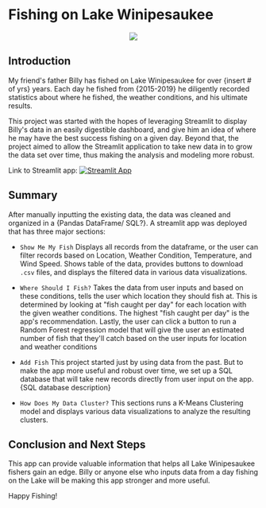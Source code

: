 # Fishing on Lake Winipesaukee

<p align="center">
  <img src="https://github.com/aothree/Fishing-Winni-Classification/blob/main/images/img_8002.jpg"/>
</p>

## Introduction

My friend's father Billy has fished on Lake Winipesaukee for over {insert # of yrs} years.  Each day he fished from {2015-2019} he diligently recorded statistics about where he fished, the weather conditions, and his ultimate results.  

This project was started with the hopes of leveraging Streamlit to display Billy's data in an easily digestible dashboard, and give him an idea of where he may have the best success fishing on a given day.  Beyond that, the project aimed to allow the Streamlit application to take new data in to grow the data set over time, thus making the analysis and modeling more robust.  

Link to Streamlit app: [![Streamlit App](https://static.streamlit.io/badges/streamlit_badge_black_white.svg)](https://share.streamlit.io/dancosta154/winnipesaukee_multiregression/main/winni_st.py)

## Summary
After manually inputting the existing data, the data was cleaned and organized in a {Pandas DataFrame/ SQL?}.  A streamlit app was deployed that has three major sections:

* `Show Me My Fish`
Displays all records from the dataframe, or the user can filter records based on Location, Weather Condition, Temperature, and Wind Speed.  Shows table of the data, provides buttons to download `.csv` files, and displays the filtered data in various data visualizations.  

* `Where Should I Fish?`
Takes the data from user inputs and based on these conditions, tells the user which location they should fish at.  This is determined by looking at "fish caught per day" for each location with the given weather conditions.  The highest "fish caught per day" is the app's recommendation.  Lastly, the user can click a button to run a Random Forest regression model that will give the user an estimated number of fish that they'll catch based on the user inputs for location and weather conditions

* `Add Fish`
This project started just by using data from the past.  But to make the app more useful and robust over time, we set up a SQL database that will take new records directly from user input on the app.
{SQL database description}

* `How Does My Data Cluster?`
This sections runs a K-Means Clustering model and displays various data visualizations to analyze the resulting clusters.

## Conclusion and Next Steps
This app can provide valuable information that helps all Lake Winipesaukee fishers gain an edge.  Billy or anyone else who inputs data from a day fishing on the Lake will be making this app stronger and more useful.  

Happy Fishing!


